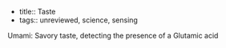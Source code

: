 - title:: Taste
- tags:: unreviewed, science, sensing

Umami: Savory taste, detecting the presence of a Glutamic acid